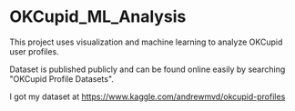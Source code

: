 # OKCupid_ML_Analysis

This project uses visualization and machine learning to analyze OKCupid user profiles.
 
Dataset is published publicly and can be found online easily by searching "OKCupid Profile Datasets".

I got my dataset at https://www.kaggle.com/andrewmvd/okcupid-profiles